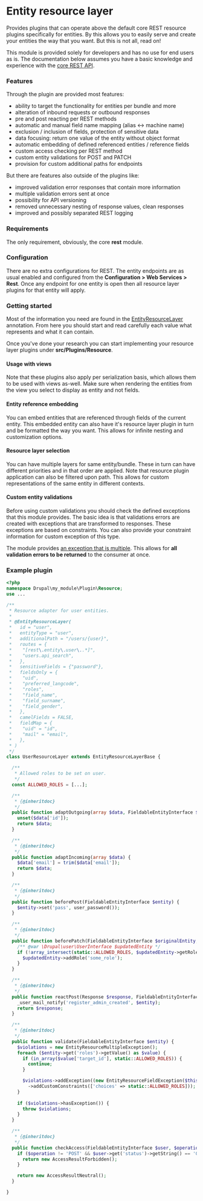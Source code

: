 # Entity resource layer

Provides plugins that can operate above the default core REST resource 
plugins specifically for entities. By this allows you to easily serve 
and create your entities the way that you want. But this is not all,
read on!

This module is provided solely for developers and has no use for end 
users as is. The documentation below assumes you have a basic 
knowledge and experience with the 
[core REST API](https://www.drupal.org/docs/8/api/restful-web-services-api/restful-web-services-api-overview).

### Features
Through the plugin are provided most features:
* ability to target the functionality for entities per bundle and more
* alteration of inbound requests or outbound responses
* pre and post reacting per REST methods
* automatic and manual field name mapping (alias <-> machine name)
* exclusion / inclusion of fields, protection of sensitive data
* data focusing: return one value of the entity without object format
* automatic embedding of defined referenced entities / reference fields
* custom access checking per REST method
* custom entity validations for POST and PATCH
* provision for custom additional paths for endpoints

But there are features also outside of the plugins like:
* improved validation error responses that contain more information
* multiple validation errors sent at once
* possibility for API versioning
* removed unnecessary nesting of response values, clean responses
* improved and possibly separated REST logging

### Requirements
The only requirement, obviously, the core **rest** module.

### Configuration
There are no extra configurations for REST. The entity endpoints are 
as usual enabled and configured from the 
**Configuration > Web Services > Rest**. Once any endpoint for one 
entity is open then all resource layer plugins for that entity will 
apply.

### Getting started
Most of the information you need are found in the 
[EntityResourceLayer](src/Annotation/EntityResourceLayer.php) 
annotation. From here you should start and read carefully each value 
what represents and what it can contain.

Once you've done your research you can start implementing your 
resource layer plugins under **src/Plugins/Resource**. 

#### Usage with views
Note that these plugins also apply per serialization basis, which allows 
them to be used with views as-well. Make sure when rendering the entities
from the view you select to display as entity and not fields.

#### Entity reference embedding
You can embed entities that are referenced through fields of the current
entity. This embedded entity can also have it's resource layer plugin in
turn and be formatted the way you want. This allows for infinite nesting
and customization options.

#### Resource layer selection
You can have multiple layers for same entity/bundle. These in turn can
have different priorities and in that order are applied. Note that resource 
plugin application can also be filtered upon path. This allows for custom
representations of the same entity in different contexts.

#### Custom entity validations
Before using custom validations you should check the defined exceptions
that this module provides. The basic idea is that validations errors
are created with exceptions that are transformed to responses. These
exceptions are based on constraints. You can also provide your
constraint information for custom exception of this type.

The module provides 
[an exception that is multiple](src/Exception/EntityResourceMultipleException.php). 
This allows for **all validation errors to be returned** to the consumer 
at once.

### Example plugin
```php
<?php
namespace Drupal\my_module\Plugin\Resource;
use ...

/**
 * Resource adapter for user entities.
 *
 * @EntityResourceLayer(
 *   id = "user",
 *   entityType = "user",
 *   additionalPath = "/users/{user}",
 *   routes = {
 *    "[rest\.entity\.user\..*]",
 *    "users.api_search",
 *   },
 *   sensitiveFields = {"password"},
 *   fieldsOnly = {
 *    "uid",
 *    "preferred_langcode",
 *    "roles",
 *    "field_name",
 *    "field_surname",
 *    "field_gender",
 *   },
 *   camelFields = FALSE,
 *   fieldMap = {
 *    "uid" = "id",
 *    "mail" = "email",
 *   },
 * )
 */
class UserResourceLayer extends EntityResourceLayerBase {

  /**
   * Allowed roles to be set on user.
   */
  const ALLOWED_ROLES = [...];

  /**
   * {@inheritdoc}
   */
  public function adaptOutgoing(array $data, FieldableEntityInterface $entity) {
    unset($data['id']);
    return $data;
  }

  /**
   * {@inheritdoc}
   */
  public function adaptIncoming(array $data) {
    $data['email'] = trim($data['email']);
    return $data;
  }

  /**
   * {@inheritdoc}
   */
  public function beforePost(FieldableEntityInterface $entity) {
    $entity->set('pass', user_password());
  }

  /**
   * {@inheritdoc}
   */
  public function beforePatch(FieldableEntityInterface $originalEntity, FieldableEntityInterface $updatedEntity = NULL) {
    /** @var \Drupal\user\UserInterface $updatedEntity */
    if (!array_intersect(static::ALLOWED_ROLES, $updatedEntity->getRoles())) {
      $updatedEntity->addRole('some_role');
    }
  }

  /**
   * {@inheritdoc}
   */
  public function reactPost(Response $response, FieldableEntityInterface $entity) {
    _user_mail_notify('register_admin_created', $entity);
    return $response;
  }

  /**
   * {@inheritdoc}
   */
  public function validate(FieldableEntityInterface $entity) {
    $violations = new EntityResourceMultipleException();
    foreach ($entity->get('roles')->getValue() as $value) {
      if (in_array($value['target_id'], static::ALLOWED_ROLES)) {
        continue;
      }

      $violations->addException((new EntityResourceFieldException($this->t('You cannot set this role for the user.'), 'roles', 'FIELD_INV_VALUES'))
        ->addCustomConstraints(['choices' => static::ALLOWED_ROLES]));
    }
    
    if ($violations->hasException()) {
      throw $violations;
    }
  }

  /**
   * {@inheritdoc}
   */
  public function checkAccess(FieldableEntityInterface $user, $operation) {
    if ($operation != 'POST' && $user->get('status')->getString() == '0') {
      return new AccessResultForbidden();
    }

    return new AccessResultNeutral();
  }

}

```
